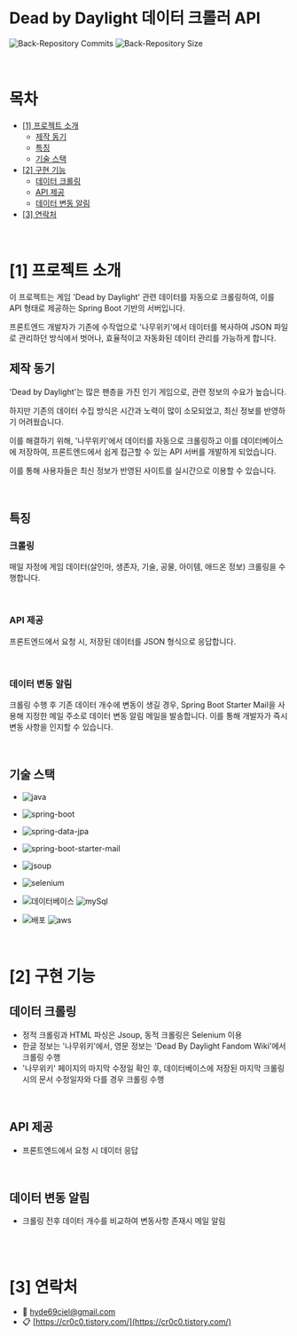 # Dead by Daylight 데이터 크롤러 API
<!--
## 프론트엔드 GitHub
https://github.com/many-yun/dbd-random-perk

## 프론트엔드 배포 페이지
https://dbd-random-perks-kr.netlify.app/
-->
<!--프로젝트 버튼-->
<!--백엔드 깃허브-->

<!--[![request-back-github-page]][back-github-page-url] -->

<!-- 백엔드 레포지토리 배지-->

![Back-Repository Commits][back-repository-commit-activity] ![Back-Repository Size][back-repository-size-shield]

<br/>

<!--목차-->

# 목차

- [[1] 프로젝트 소개](#1-프로젝트-소개)
    - [제작 동기](#제작-동기)
    - [특징](#특징)
    - [기술 스택](#기술-스택)
- [[2] 구현 기능](#2-구현-기능)
    - [데이터 크롤링](#데이터-크롤링)
    - [API 제공](#API-제공)
    - [데이터 변동 알림](#데이터-변동-알림)
- [[3] 연락처](#4-연락처)

<br/>

# [1] 프로젝트 소개

이 프로젝트는 게임 'Dead by Daylight' 관련 데이터를 자동으로 크롤링하여, 이를 API 형태로 제공하는 Spring Boot 기반의 서버입니다. 

프론트엔드 개발자가 기존에 수작업으로 '나무위키'에서 데이터를 복사하여 JSON 파일로 관리하던 방식에서 벗어나, 효율적이고 자동화된 데이터 관리를 가능하게 합니다.
<br/>

## 제작 동기

'Dead by Daylight'는 많은 팬층을 가진 인기 게임으로, 관련 정보의 수요가 높습니다. 

하지만 기존의 데이터 수집 방식은 시간과 노력이 많이 소모되었고, 최신 정보를 반영하기 어려웠습니다. 

이를 해결하기 위해, '나무위키'에서 데이터를 자동으로 크롤링하고 이를 데이터베이스에 저장하여, 프론트엔드에서 쉽게 접근할 수 있는 API 서버를 개발하게 되었습니다. 

이를 통해 사용자들은 최신 정보가 반영된 사이트를 실시간으로 이용할 수 있습니다.

<br/>

## 특징

### 크롤링

매일 자정에 게임 데이터(살인마, 생존자, 기술, 공물, 아이템, 애드온 정보) 크롤링을 수행합니다.


<br />

### API 제공
프론트엔드에서 요청 시, 저장된 데이터를 JSON 형식으로 응답합니다.

<br />

### 데이터 변동 알림
크롤링 수행 후 기존 데이터 개수에 변동이 생길 경우, Spring Boot Starter Mail을 사용해 지정한 메일 주소로 데이터 변동 알림 메일을 발송합니다. 
이를 통해 개발자가 즉시 변동 사항을 인지할 수 있습니다.

<br />

## 기술 스택

- ![java]
- ![spring-boot]
- ![spring-data-jpa]
- ![spring-boot-starter-mail]
- ![jsoup]
- ![selenium]


- ![데이터베이스](https://img.shields.io/badge/데이터베이스-8A2BE2) ![mySql]

- ![배포](https://img.shields.io/badge/배포-8A2BE2) ![aws]

 <br/>

# [2] 구현 기능

## 데이터 크롤링

- 정적 크롤링과 HTML 파싱은 Jsoup, 동적 크롤링은 Selenium 이용
- 한글 정보는 '나무위키'에서, 영문 정보는 'Dead By Daylight Fandom Wiki'에서 크롤링 수행
- '나무위키' 페이지의 마지막 수정일 확인 후, 데이터베이스에 저장된 마지막 크롤링 시의 문서 수정일자와 다를 경우 크롤링 수행

<br />

## API 제공
- 프론트엔드에서 요청 시 데이터 응답

<br />

## 데이터 변동 알림
- 크롤링 전후 데이터 개수를 비교하여 변동사항 존재시 메일 알림


<br />

<br/>

# [3] 연락처

- 📧 hyde69ciel@gmail.com
- 📋 [https://cr0c0.tistory.com/](https://cr0c0.tistory.com/)

<!--Url for Badges-->

<!-- 백엔드 레포지토리 정보 배지 -->

[back-repository-size-shield]: https://img.shields.io/github/repo-size/cr0c0-d/dbd_perks_api?labelColor=D8D8D8&color=BE81F7
[back-repository-commit-activity]: https://img.shields.io/github/commit-activity/t/cr0c0-d/dbd_perks_api

<!-- 기술 스택 배지 -->

[java]: https://img.shields.io/badge/Java-17-blue
[spring-boot]: https://img.shields.io/badge/Spring%20Boot-3.2.5-blue
[spring-data-jpa]: https://img.shields.io/badge/Spring%20Data%20JPA-3.2.5-blue
[jsoup]: https://img.shields.io/badge/Jsoup-1.17.2-blue
[selenium]: https://img.shields.io/badge/Selenium-4.24.0-blue
[spring-boot-starter-mail]: https://img.shields.io/badge/Spring%20Boot%20Starter%20Mail-3.2.5-blue

<!-- 기타 -->
[mySql]: https://img.shields.io/badge/MySQL-8.0-blue
[aws]: https://img.shields.io/badge/AWS%20Elastic%20Beanstalk-4F4F4F?logo=amazonaws

<!--URLS-->

[license-url]: LICENSE.md
[contribution-url]: CONTRIBUTION.md
[readme-eng-url]: ../README.md
